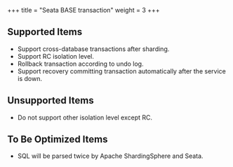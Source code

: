 +++
title = "Seata BASE transaction"
weight = 3
+++

## Supported Items

* Support cross-database transactions after sharding.
* Support RC isolation level.
* Rollback transaction according to undo log.
* Support recovery committing transaction automatically after the service is down.

## Unsupported Items

* Do not support other isolation level except RC.

## To Be Optimized Items

* SQL will be parsed twice by Apache ShardingSphere and Seata.
